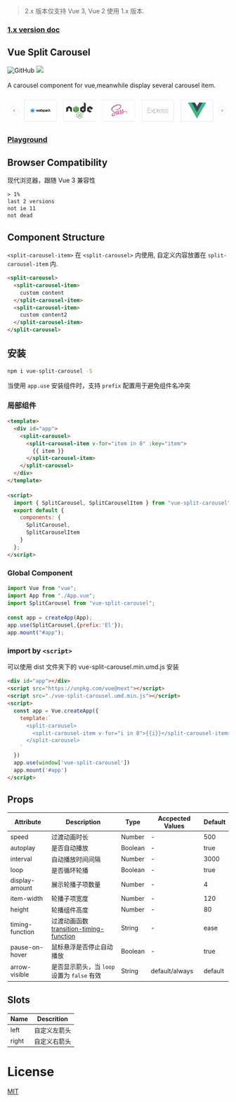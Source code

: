 > 2.x 版本仅支持 Vue 3, Vue 2 使用 1.x 版本. 

### [1.x version doc](https://github.com/Aaron00101010/vue-split-carousel/tree/1.x)

## Vue Split Carousel

![GitHub](https://img.shields.io/github/license/aaron00101010/vue-split-carousel.svg)
![](https://img.shields.io/npm/v/vue-split-carousel.svg)
<br>
<br>
A carousel component for vue,meanwhile display several carousel item.
<br>
<br>
![show](https://raw.githubusercontent.com/Aaron00101010/vue-split-carousel/30dec58c513814a306ddd0fba08096ad291e4a7d/examples/GIF.gif)  

### [Playground](https://codesandbox.io/s/elegant-bardeen-n6lg2?file=/src/App.vue)  

## Browser Compatibility

现代浏览器，跟随 Vue 3 兼容性

```
> 1%
last 2 versions
not ie 11
not dead
```

## Component Structure

 `<split-carousel-item>` 在 `<split-carousel>` 内使用, 自定义内容放置在 `split-carousel-item` 内.

```html
<split-carousel>
  <split-carousel-item>
    custom content
  </split-carousel-item>
  <split-carousel-item>
    custom content2
  </split-carousel-item>
</split-carousel>
```

## 安装

```bash
npm i vue-split-carousel -S
```
当使用 `app.use` 安装组件时，支持 `prefix` 配置用于避免组件名冲突

### 局部组件

```html
<template>
  <div id="app">
    <split-carousel>
      <split-carousel-item v-for="item in 8" :key="item">
        {{ item }}
      </split-carousel-item>
    </split-carousel>
  </div>
</template>

<script>
  import { SplitCarousel, SplitCarouselItem } from "vue-split-carousel";
  export default {
    components: {
      SplitCarousel,
      SplitCarouselItem
    }
  };
</script>
```

</details>

### Global Component

```js
import Vue from "vue";
import App from "./App.vue";
import SplitCarousel from "vue-split-carousel";

const app = createApp(App);
app.use(SplitCarousel,{prefix:'El'});
app.mount("#app");

```

### import by `<script>`

可以使用 dist 文件夹下的 vue-split-carousel.min.umd.js 安装 

```html
<div id="app"></div>
<script src="https://unpkg.com/vue@next"></script>
<script src="./vue-split-carousel.umd.min.js"></script>
<script>
  const app = Vue.createApp({
    template:`
      <split-carousel>
        <split-carousel-item v-for="i in 8">{{i}}</split-carousel-item>
      </split-carousel>
    `
  })
  app.use(window['vue-split-carousel'])
  app.mount('#app')
</script>
```

## Props

| Attribute       | Description                                  | Type    | Accpected Values | Default |
| --------------- | -------------------------------------------- | ------- | ---------------- | ------- |
| speed           | 过渡动画时长                                 | Number  | -                | 500     |
| autoplay        | 是否自动播放                                 | Boolean | -                | true    |
| interval        | 自动播放时间间隔                             | Number  | -                | 3000    |
| loop            | 是否循环轮播                                 | Boolean | -                | true    |
| display-amount  | 展示轮播子项数量                             | Number  | -                | 4       |
| item-width      | 轮播子项宽度                                 | Number  | -                | 120     |
| height          | 轮播组件高度                                 | Number  | -                | 80      |
| timing-function | 过渡动画函数 [transition-timing-function][1] | String  | -                | ease    |
| pause-on-hover  | 鼠标悬浮是否停止自动播放                     | Boolean | -                | true    |
| arrow-visible   | 是否显示箭头，当 `loop` 设置为 `false` 有效  | String  | default/always   | default |

## Slots

| Name  | Descrition   |
| ----- | ------------ |
| left  | 自定义左箭头 |
| right | 自定义右箭头 |

# License

[MIT](./LICENSE)

[1]: https://developer.mozilla.org/zh-CN/docs/Web/CSS/transition-timing-function
